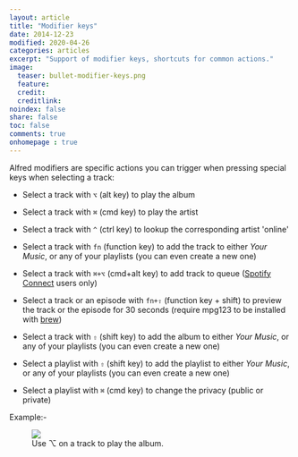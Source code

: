 ```yaml
---
layout: article
title: "Modifier keys"
date: 2014-12-23
modified: 2020-04-26
categories: articles
excerpt: "Support of modifier keys, shortcuts for common actions."
image:
  teaser: bullet-modifier-keys.png
  feature:
  credit:
  creditlink:
noindex: false
share: false
toc: false
comments: true
onhomepage : true
---
```


Alfred modifiers are specific actions you can trigger when pressing special keys when selecting a track:

* Select a track with `⌥` (alt key) to play the album

* Select a track with `⌘` (cmd key) to play the artist

* Select a track with `^` (ctrl key) to lookup the corresponding artist 'online'

* Select a track with `fn` (function key) to add the track to either _Your Music_, or any of your playlists (you can even create a new one)

* Select a track with `⌘+⌥` (cmd+alt key) to add track to queue ([Spotify Connect](https://alfred-spotify-mini-player.com/articles/spotify-connect/) users only)

* Select a track or an episode with `fn+⇧` (function key + shift) to preview the track or the episode for 30 seconds (require mpg123 to be installed with [brew](https://brew.sh))

* Select a track with  `⇧` (shift key) to add the album to either _Your Music_, or any of your playlists (you can even create a new one)

* Select a playlist with  `⇧` (shift key) to add the playlist to either _Your Music_, or any of your playlists (you can even create a new one)

* Select a playlist with  `⌘` (cmd key) to change the privacy (public or private)


Example:-

<figure>
	<img src="{{ site.url }}/images/modifier-keys1.gif"></a>
	<figcaption>Use ⌥ on a track to play the album.</figcaption>
</figure>
